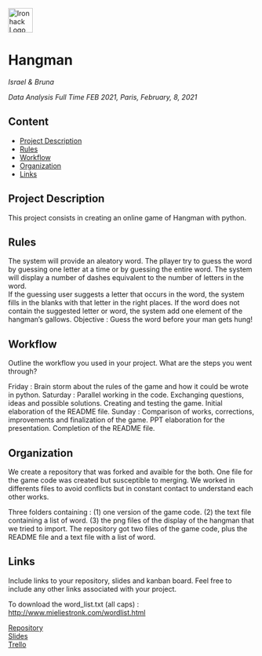 <img src="https://bit.ly/2VnXWr2" alt="Ironhack Logo" width="50"/>

           
# Hangman 
*Israel & Bruna*

*Data Analysis Full Time FEB 2021, Paris, February, 8, 2021*

## Content
- [Project Description](#project-description)
- [Rules](#rules)
- [Workflow](#workflow)
- [Organization](#organization)
- [Links](#links)

## Project Description
This project consists in creating an online game of Hangman with python. 

## Rules
The system will provide an aleatory word. 
The pllayer try to guess the word by guessing one letter at a time or by guessing the entire word.
The system will display a number of dashes equivalent to the number of letters in the word.  
If the guessing user suggests a letter that occurs in the word, the system fills in the blanks with that letter in the right places. 
If the word does not contain the suggested letter or word, the system add one element of the hangman’s gallows.
Objective : Guess the word before your man gets hung!

## Workflow
Outline the workflow you used in your project. What are the steps you went through?

Friday : Brain storm about the rules of the game and how it could be wrote in python.
Saturday : Parallel working in the code. Exchanging questions, ideas and possible solutions.
Creating and testing the game. 
Initial elaboration of the README file.
Sunday : Comparison of works, corrections, improvements and finalization of the game.
PPT elaboration for the presentation. 
Completion of the README file.  

## Organization
We create a repository that was forked and avaible for the both.
One file for the game code was created but susceptible to merging. 
We worked in differents files to avoid conflicts but in constant contact to understand each other works.
 

Three folders containing :
(1) one version of the game code.
(2) the text file containing a list of word.
(3) the png files of the display of the hangman that we tried to import.
The repository got two files of the game code, plus the README file and a text file with a list of word.

## Links
Include links to your repository, slides and kanban board. Feel free to include any other links associated with your project.

To download the word_list.txt (all caps) : http://www.mieliestronk.com/wordlist.html

[Repository](https://github.com/)  
[Slides](https://slides.com/)  
[Trello](https://trello.com/en)  
